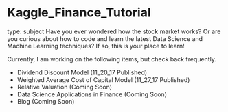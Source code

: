 # Kaggle_Finance_Tutorial
type: subject
Have you ever wondered how the stock market works?  Or are you curious about how to code and learn the latest Data Science and Machine Learning techniques?  If so, this is your place to learn!

Currently, I am working on the following items, but check back frequently.
  * Dividend Discount Model (11_20_17 Published)
  * Weighted Average Cost of Capital Model (11_27_17 Published)
  * Relative Valuation (Coming Soon)
  * Data Science Applications in Finance (Coming Soon)
  * Blog (Coming Soon)
  
